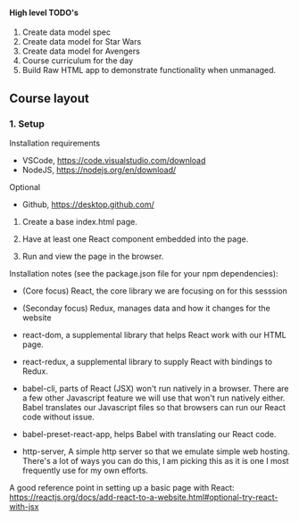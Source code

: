 

#### High level TODO's
1. Create data model spec
2. Create data model for Star Wars
3. Create data model for Avengers
4. Course curriculum for the day
5. Build Raw HTML app to demonstrate functionality when unmanaged.

## Course layout

### 1. Setup

Installation requirements
- VSCode, https://code.visualstudio.com/download
- NodeJS, https://nodejs.org/en/download/

Optional
- Github, https://desktop.github.com/

1. Create a base index.html page.

2. Have at least one React component embedded into the page.

3. Run and view the page in the browser.

Installation notes (see the package.json file for your npm dependencies):
- (Core focus) React, the core library we are focusing on for this sesssion
- (Seconday focus) Redux, manages data and how it changes for the website
- react-dom, a supplemental library that helps React work with our HTML page.
- react-redux, a supplemental library to supply React with bindings to Redux.

- babel-cli, parts of React (JSX) won't run natively in a browser.  There are a few other Javascript feature we will use that won't run natively either.  Babel translates our Javascript files so that browsers can run our React code without issue.
- babel-preset-react-app, helps Babel with translating our React code.

- http-server, A simple http server so that we emulate simple web hosting.  There's a lot of ways you can do this, I am picking this as it is one I most frequently use for my own efforts.


A good reference point in setting up a basic page with React:
https://reactjs.org/docs/add-react-to-a-website.html#optional-try-react-with-jsx

<!-- Chrome extension for Redux DevTools:
https://chrome.google.com/webstore/detail/redux-devtools/lmhkpmbekcpmknklioeibfkpmmfibljd -->
